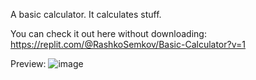 A basic calculator. It calculates stuff.

You can check it out here without downloading:
https://replit.com/@RashkoSemkov/Basic-Calculator?v=1

Preview:
![image](https://github.com/rsemkov/Basic-Calculator/assets/136321984/17cfc0ca-0260-414c-918d-3f825c0e7f73)

